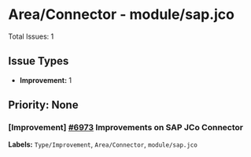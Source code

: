# Area/Connector - module/sap.jco

Total Issues: 1

## Issue Types

- **Improvement:** 1

## Priority: None

### [Improvement] [#6973](https://github.com/ballerina-platform/ballerina-library/issues/6973) Improvements on SAP JCo Connector
**Labels:** `Type/Improvement`, `Area/Connector`, `module/sap.jco`

